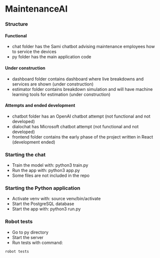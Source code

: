 # MaintenanceAI

### Structure
#### Functional
* chat folder has the Sami chatbot advising maintenance employees how to service the devices
* py folder has the main application code
#### Under construction
* dashboard folder contains dashboard where live breakdowns and services are shown (under construction)
* estimator folder contains breakdown simulation and will have machine learning tools for estimation (under construction)
#### Attempts and ended development
* chatbot folder has an OpenAI chatbot attempt (not functional and not developed)
* dialochat has Microsoft chatbot attempt (not functional and not developed)
* frontend folder contains the early phase of the project written in React (development ended)

### Starting the chat
* Train the model with: python3 train.py
* Run the app with: python3 app.py
* Some files are not included in the repo

### Starting the Python application
* Activate venv with: source venv/bin/activate
* Start the PostgreSQL database
* Start the app with: python3 run.py

### Robot tests
* Go to py directory
* Start the server
* Run tests with command:
```bash
robot tests
```
